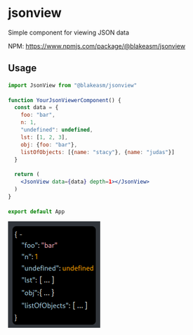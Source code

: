 # jsonview

Simple component for viewing JSON data

NPM: https://www.npmjs.com/package/@blakeasm/jsonview

## Usage

```jsx
import JsonView from "@blakeasm/jsonview"

function YourJsonViewerComponent() {
  const data = {
    foo: "bar",
    n: 1,
    "undefined": undefined,
    lst: [1, 2, 3],
    obj: {foo: "bar"},
    listOfObjects: [{name: "stacy"}, {name: "judas"}]
  }

  return (
    <JsonView data={data} depth=1></JsonView>
  )
}

export default App

```

![example](./screenshots/example-depth-1.png)
